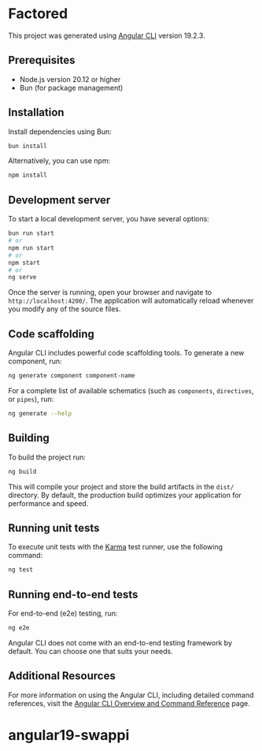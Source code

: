 # Factored

This project was generated using [Angular CLI](https://github.com/angular/angular-cli) version 19.2.3.

## Prerequisites

- Node.js version 20.12 or higher
- Bun (for package management)

## Installation

Install dependencies using Bun:

```bash
bun install
```

Alternatively, you can use npm:

```bash
npm install
```

## Development server

To start a local development server, you have several options:

```bash
bun run start
# or
npm run start
# or
npm start
# or
ng serve
```

Once the server is running, open your browser and navigate to `http://localhost:4200/`. The application will automatically reload whenever you modify any of the source files.

## Code scaffolding

Angular CLI includes powerful code scaffolding tools. To generate a new component, run:

```bash
ng generate component component-name
```

For a complete list of available schematics (such as `components`, `directives`, or `pipes`), run:

```bash
ng generate --help
```

## Building

To build the project run:

```bash
ng build
```

This will compile your project and store the build artifacts in the `dist/` directory. By default, the production build optimizes your application for performance and speed.

## Running unit tests

To execute unit tests with the [Karma](https://karma-runner.github.io) test runner, use the following command:

```bash
ng test
```

## Running end-to-end tests

For end-to-end (e2e) testing, run:

```bash
ng e2e
```

Angular CLI does not come with an end-to-end testing framework by default. You can choose one that suits your needs.

## Additional Resources

For more information on using the Angular CLI, including detailed command references, visit the [Angular CLI Overview and Command Reference](https://angular.dev/tools/cli) page.
# angular19-swappi
